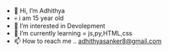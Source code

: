 - 👋 Hi, I’m Adhithya
- 💀 i am 15 year old
- 👀 I’m interested in Devolepment
- 🌱 I’m currently learning = js,py,HTML,css
- 📫 How to reach me .. adhithyasanker8@gmail.com
